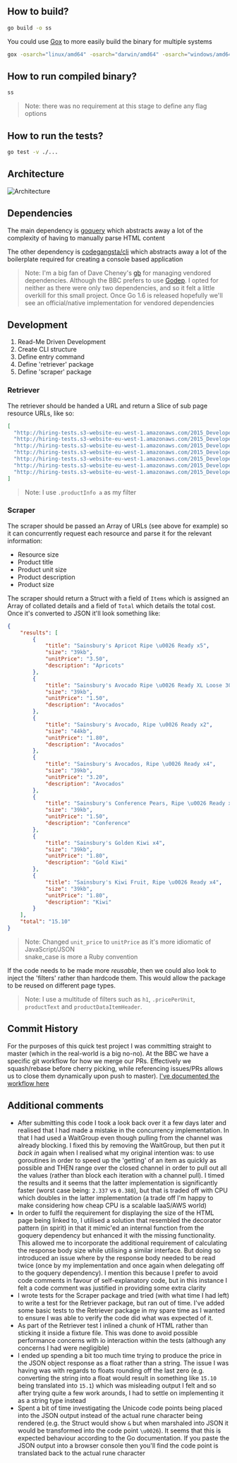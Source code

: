 ## How to build?

```bash
go build -o ss
```

You could use [Gox](http://github.com/mitchellh/gox) to more easily build the binary for multiple systems

```bash
gox -osarch="linux/amd64" -osarch="darwin/amd64" -osarch="windows/amd64" -output="ss.{{.OS}}"
```

## How to run compiled binary?

```bash
ss
```

> Note: there was no requirement at this stage to define any flag options

## How to run the tests?

```bash
go test -v ./...
```

## Architecture

![Architecture](https://cloud.githubusercontent.com/assets/180050/11756388/72c1d13a-a051-11e5-860c-7a30bf3e3b49.png)

## Dependencies

The main dependency is [goquery](https://github.com/PuerkitoBio/goquery/) which abstracts away a lot of the complexity of having to manually parse HTML content

The other dependency is [codegangsta/cli](https://github.com/codegangsta/cli) which abstracts away a lot of the boilerplate required for creating a console based application

> Note: I'm a big fan of Dave Cheney's [gb](https://getgb.io/) for managing vendored dependencies. Although the BBC prefers to use [Godep](https://godoc.org/github.com/tools/godep). I opted for neither as there were only two dependencies, and so it felt a little overkill for this small project. Once Go 1.6 is released hopefully we'll see an official/native implementation for vendored dependencies

## Development

1. Read-Me Driven Development
2. Create CLI structure
3. Define entry command
4. Define 'retriever' package
5. Define 'scraper' package

### Retriever

The retriever should be handed a URL and return a Slice of sub page resource URLs, like so:

```json
[
  "http://hiring-tests.s3-website-eu-west-1.amazonaws.com/2015_Developer_Scrape/sainsburys-apricot-ripe---ready-320g.html",
  "http://hiring-tests.s3-website-eu-west-1.amazonaws.com/2015_Developer_Scrape/sainsburys-avocado-xl-pinkerton-loose-300g.html",
  "http://hiring-tests.s3-website-eu-west-1.amazonaws.com/2015_Developer_Scrape/sainsburys-avocado--ripe---ready-x2.html",
  "http://hiring-tests.s3-website-eu-west-1.amazonaws.com/2015_Developer_Scrape/sainsburys-avocados--ripe---ready-x4.html",
  "http://hiring-tests.s3-website-eu-west-1.amazonaws.com/2015_Developer_Scrape/sainsburys-conference-pears--ripe---ready-x4-%28minimum%29.html",
  "http://hiring-tests.s3-website-eu-west-1.amazonaws.com/2015_Developer_Scrape/sainsburys-golden-kiwi--taste-the-difference-x4-685641-p-44.html",
  "http://hiring-tests.s3-website-eu-west-1.amazonaws.com/2015_Developer_Scrape/sainsburys-kiwi-fruit--ripe---ready-x4.html"
]
```

> Note: I use `.productInfo a` as my filter

### Scraper

The scraper should be passed an Array of URLs (see above for example) so it can concurrently request each resource and parse it for the relevant information:

- Resource size
- Product title
- Product unit size
- Product description
- Product size

The scraper should return a Struct with a field of `Items` which is assigned an Array of collated details and a field of `Total` which details the total cost. Once it's converted to JSON it'll look something like:


```json
{
    "results": [
        {
            "title": "Sainsbury's Apricot Ripe \u0026 Ready x5",
            "size": "39kb",
            "unitPrice": "3.50",
            "description": "Apricots"
        },
        {
            "title": "Sainsbury's Avocado Ripe \u0026 Ready XL Loose 300g",
            "size": "39kb",
            "unitPrice": "1.50",
            "description": "Avocados"
        },
        {
            "title": "Sainsbury's Avocado, Ripe \u0026 Ready x2",
            "size": "44kb",
            "unitPrice": "1.80",
            "description": "Avocados"
        },
        {
            "title": "Sainsbury's Avocados, Ripe \u0026 Ready x4",
            "size": "39kb",
            "unitPrice": "3.20",
            "description": "Avocados"
        },
        {
            "title": "Sainsbury's Conference Pears, Ripe \u0026 Ready x4 (minimum)",
            "size": "39kb",
            "unitPrice": "1.50",
            "description": "Conference"
        },
        {
            "title": "Sainsbury's Golden Kiwi x4",
            "size": "39kb",
            "unitPrice": "1.80",
            "description": "Gold Kiwi"
        },
        {
            "title": "Sainsbury's Kiwi Fruit, Ripe \u0026 Ready x4",
            "size": "39kb",
            "unitPrice": "1.80",
            "description": "Kiwi"
        }
    ],
    "total": "15.10"
}
```

> Note:
> Changed `unit_price` to `unitPrice` as it's more idiomatic of JavaScript/JSON  
> snake_case is more a Ruby convention

If the code needs to be made more *reusable*, then we could also look to inject the 'filters' rather than hardcode them. This would allow the package to be reused on different page types.

> Note:
> I use a multitude of filters such as `h1`, `.pricePerUnit`, `productText` and `productDataItemHeader`.

## Commit History

For the purposes of this quick test project I was committing straight to master (which in the real-world is a big no-no). At the BBC we have a specific git workflow for how we merge our PRs. Effectively we squash/rebase before cherry picking, while referencing issues/PRs allows us to close them dynamically upon push to master). [I've documented the workflow here](http://www.integralist.co.uk/posts/github-workflow.html)

## Additional comments

- After submitting this code I took a look back over it a few days later and realised that I had made a mistake in the concurrency implementation. In that I had used a WaitGroup even though pulling from the channel was already blocking. I fixed this by removing the WaitGroup, but then put it *back in* again when I realised what my original intention was: to use goroutines in order to speed up the 'getting' of an item as quickly as possible and THEN range over the closed channel in order to pull out all the values (rather than block each iteration with a channel pull). I timed the results and it seems that the latter implementation is significantly faster (worst case being: `2.337` vs `0.388`), but that is traded off with CPU which doubles in the latter implementation (a trade off I'm happy to make considering how cheap CPU is a scalable IaaS/AWS world)
- In order to fulfil the requirement for displaying the size of the HTML page being linked to, I utilised a solution that resembled the decorator pattern (in spirit) in that it mimic'ed an internal function from the goquery dependency but enhanced it with the missing functionality. This allowed me to incorporate the additional requirement of calculating the response body size while utilising a similar interface. But doing so introduced an issue where by the response body needed to be read twice (once by my implementation and once again when delegating off to the goquery dependency). I mention this because I prefer to avoid code comments in favour of self-explanatory code, but in this instance I felt a code comment was justified in providing some extra clarity
- I wrote tests for the Scraper package and tried (with what time I had left) to write a test for the Retriever package, but ran out of time. I've added some basic tests to the Retriever package in my spare time as I wanted to ensure I was able to verify the code did what was expected of it.
- As part of the Retriever test I inlined a chunk of HTML rather than sticking it inside a fixture file. This was done to avoid possible performance concerns with io interaction within the tests (although any concerns I had were negligible)
- I ended up spending a bit too much time trying to produce the price in the JSON object response as a float rather than a string. The issue I was having was with regards to floats rounding off the last zero (e.g. converting the string into a float would result in something like `15.10` being translated into `15.1`) which was misleading output I felt and so after trying quite a few work arounds, I had to settle on implementing it as a string type instead
- Spent a bit of time investigating the Unicode code points being placed into the JSON output instead of the actual rune character being rendered (e.g. the Struct would show `&` but when marshaled into JSON it would be transformed into the code point `\u0026`). It seems that this is expected behaviour according to the Go documentation. If you paste the JSON output into a browser console then you'll find the code point is translated back to the actual rune character
